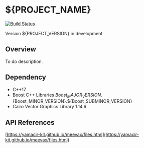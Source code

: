 # ${PROJECT_NAME}

[![Build Status](https://travis-ci.org/yamacir-kit/meevax.svg?branch=master)](https://travis-ci.org/yamacir-kit/meevax)

Version ${PROJECT_VERSION} in development

## Overview

To do description.

## Dependency

- C++17
- Boost C++ Libraries ${Boost_MAJOR_VERSION}.${Boost_MINOR_VERSION}.${Boost_SUBMINOR_VERSION}
- Cairo Vector Graphics Library 1.14.6

## API References

[https://yamacir-kit.github.io/meevax/files.html](https://yamacir-kit.github.io/meevax/files.html)

